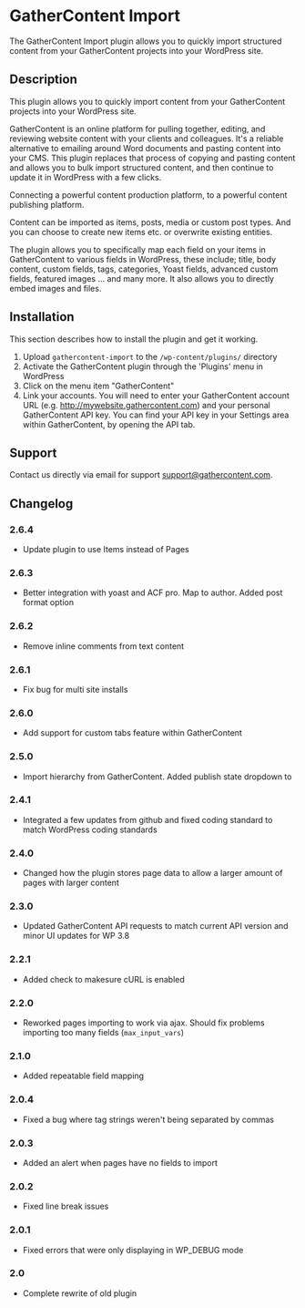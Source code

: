 # GatherContent Import #

The GatherContent Import plugin allows you to quickly import structured content from your GatherContent projects into your WordPress site.

## Description ##

This plugin allows you to quickly import content from your GatherContent projects into your WordPress site.

GatherContent is an online platform for pulling together, editing, and reviewing website content with your clients and colleagues. It's a reliable alternative to emailing around Word documents and pasting content into your CMS. This plugin replaces that process of copying and pasting content and allows you to bulk import structured content, and then continue to update it in WordPress with a few clicks.

Connecting a powerful content production platform, to a powerful content publishing platform.

Content can be imported as items, posts, media or custom post types. And you can choose to create new items etc. or overwrite existing entities.

The plugin allows you to specifically map each field on your items in GatherContent to various fields in WordPress, these include; title, body content, custom fields, tags, categories, Yoast fields, advanced custom fields, featured images … and many more. It also allows you to directly embed images and files.

## Installation ##

This section describes how to install the plugin and get it working.

1. Upload `gathercontent-import` to the `/wp-content/plugins/` directory
2. Activate the GatherContent plugin through the 'Plugins' menu in WordPress
3. Click on the menu item "GatherContent"
3. Link your accounts. You will need to enter your GatherContent account URL (e.g. http://mywebsite.gathercontent.com) and your personal GatherContent API key. You can find your API key in your Settings area within GatherContent, by opening the API tab.

## Support ##
Contact us directly via email for support [support@gathercontent.com](mailto:support@gathercontent.com).

## Changelog ##

### 2.6.4 ###
* Update plugin to use Items instead of Pages

### 2.6.3 ###
* Better integration with yoast and ACF pro. Map to author. Added post format option

### 2.6.2 ###
* Remove inline comments from text content

### 2.6.1 ###
* Fix bug for multi site installs

### 2.6.0 ###
* Add support for custom tabs feature within GatherContent

### 2.5.0 ###
* Import hierarchy from GatherContent. Added publish state dropdown to

### 2.4.1 ###
* Integrated a few updates from github and fixed coding standard to match WordPress coding standards

### 2.4.0 ###
* Changed how the plugin stores page data to allow a larger amount of pages with larger content

### 2.3.0 ###
* Updated GatherContent API requests to match current API version and minor UI updates for WP 3.8

### 2.2.1 ###
* Added check to makesure cURL is enabled

### 2.2.0 ###
* Reworked pages importing to work via ajax. Should fix problems importing too many fields (`max_input_vars`)

### 2.1.0 ###
* Added repeatable field mapping

### 2.0.4 ###
* Fixed a bug where tag strings weren't being separated by commas

### 2.0.3 ###
* Added an alert when pages have no fields to import

### 2.0.2 ###
* Fixed line break issues

### 2.0.1 ###
* Fixed errors that were only displaying in WP_DEBUG mode

### 2.0 ###
* Complete rewrite of old plugin
